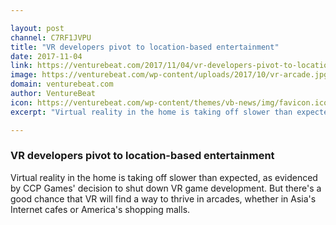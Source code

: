 ```yaml
---

layout: post
channel: C7RF1JVPU
title: "VR developers pivot to location-based entertainment"
date: 2017-11-04
link: https://venturebeat.com/2017/11/04/vr-developers-pivot-to-location-based-entertainment/
image: https://venturebeat.com/wp-content/uploads/2017/10/vr-arcade.jpg?fit=780%2C403&strip=all
domain: venturebeat.com
author: VentureBeat
icon: https://venturebeat.com/wp-content/themes/vb-news/img/favicon.ico
excerpt: "Virtual reality in the home is taking off slower than expected, as evidenced by CCP Games' decision to shut down VR game development. But there's a good chance that VR will find a way to thrive in arcades, whether in Asia's Internet cafes or America's shopping malls."

---
```


### VR developers pivot to location-based entertainment

Virtual reality in the home is taking off slower than expected, as evidenced by CCP Games' decision to shut down VR game development. But there's a good chance that VR will find a way to thrive in arcades, whether in Asia's Internet cafes or America's shopping malls.